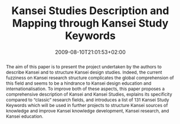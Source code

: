 ---
slug: kansei-studies-description-and-mapping-through-kansei-study-keywords
title: "Kansei Studies Description and Mapping through Kansei Study Keywords"
layout: single
publitype: journal
subsection: journal
institution:
    logo: Tsukuba
    web: "https://www.tsukuba.ac.jp/"
    name: "University of Tsukuba"
kansei: true
researchpage: true
research: 
    -  kansei
date: 2009-08-10T21:01:53+02:00
reference: "Lévy, P., & Yamanaka, T. (2009). Kansei Studies Description and Mapping through Kansei Study Keywords. Kansei Engineering International. 8(2), 179–185."
abstract: "The aim of this paper is to present the project undertaken by the authors to describe Kansei and to structure Kansei design studies. Indeed, the current fuzziness on Kansei research structure complicates the global comprehension of this field and seems to be a hindrance to Kansei design education and internationalisation. To improve both of these aspects, this paper proposes a comprehensive description of Kansei and Kansei Studies, explains its specificity compared to “classic” research fields, and introduces a list of 131 Kansei Study Keywords which will be used in further projects to structure Kansei sources of knowledge and improve Kansei knowledge development, Kansei research, and Kansei education."
link:
    paper: "https://1drv.ms/b/s!AnQx_v88q65Qv4UBICDCULZ1syvCzg?e=2c713j"
---
